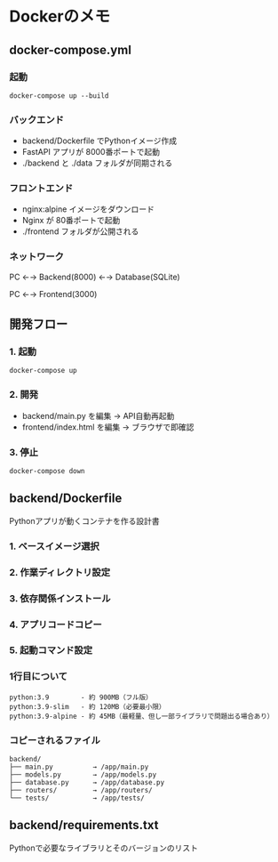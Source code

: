 # Dockerのメモ

## docker-compose.yml

### 起動
`docker-compose up --build`

### バックエンド
- backend/Dockerfile でPythonイメージ作成
- FastAPI アプリが 8000番ポートで起動
- ./backend と ./data フォルダが同期される


### フロントエンド

- nginx:alpine イメージをダウンロード
- Nginx が 80番ポートで起動
- ./frontend フォルダが公開される

### ネットワーク

PC ←→ Backend(8000) ←→ Database(SQLite)

PC ←→ Frontend(3000)


## 開発フロー

### 1. 起動
`docker-compose up`

### 2. 開発
- backend/main.py を編集 → API自動再起動
- frontend/index.html を編集 → ブラウザで即確認

### 3. 停止
`docker-compose down`



## backend/Dockerfile

Pythonアプリが動くコンテナを作る設計書

### 1. ベースイメージ選択
### 2. 作業ディレクトリ設定  
### 3. 依存関係インストール
### 4. アプリコードコピー
### 5. 起動コマンド設定

### 1行目について
```
python:3.9        - 約 900MB（フル版）
python:3.9-slim   - 約 120MB（必要最小限）
python:3.9-alpine - 約 45MB（最軽量、但し一部ライブラリで問題出る場合あり）
```

### コピーされるファイル

```
backend/
├── main.py          → /app/main.py
├── models.py        → /app/models.py  
├── database.py      → /app/database.py
├── routers/         → /app/routers/
└── tests/           → /app/tests/
```


## backend/requirements.txt
Pythonで必要なライブラリとそのバージョンのリスト


